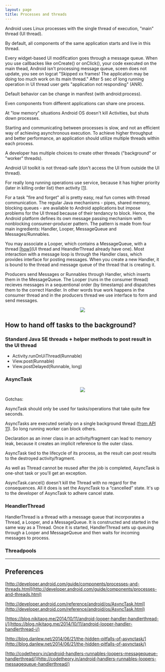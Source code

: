 ```yaml
---
layout: page
title: Processes and threads
---
```


Android uses Linux processes with the single thread of execution, "main" thread (UI thread).

By default, all components of the same application starts and live in this thread.

Every widget-based UI modification goes through a message queue. When you use callbackes like onCreate() or onClick(), your code executed on the main thead, Android isn't processing message queue, sceen does not update, you see on logcat "Skipped xx frames! The application may be doing too much work on its main thread." After 5 sec of long running operation in UI thread user gets  "application not responding" (ANR).

Default behavior can be change in manifest (with android:process).

Even components from different applications can share one process.

At "low memory" situations Android OS doesn't kill Activities, but shuts down processes.

Starting and communicating between processes is slow, and not an efficient way of achieving asynchronous execution. To achieve higher throughput and better performance, an application should utilize multiple threads within each process.

A developer has multiple choices to create other threads ("background" or "worker" threads).

Android UI toolkit is not thread-safe (don't access the UI from outside the UI thread).

For really long running operations use service, because it has higher priority (later in killing order list) then activity [[1]](http://developer.android.com/guide/components/processes-and-threads.html#Lifecycle).

For a task "fire and forget" all is pretty easy, real fun comes with thread communication. The regular Java mechanisms - pipes, shared memory, blocking queues - are available to Android applications but impose problems for the UI thread because of their tendancy to block. Hence, the Android platform defines its own message passing mechanism with nonblocking consumer-producer pattern.
The pattern is made from four main ingredients: Handler, Looper, MessageQueue and Messages/Runnables. 

You may associate a Looper, which contains a MessageQueue, with a thread [[how]](http://developer.android.com/reference/android/os/Looper.html)(UI thread and HeandlerThread already have one). Most interaction with a message loop is through the Handler class, which provides interface for posting messages. When you create a new Handler, it is bound to the thread and message queue of the thread that is creating it.

Producers send Messages or Runnables through Handler, which inserts them in the MessageQueue. The Looper (runs in the consumer thread) recieves messages in a sequentional order (by timestamp) and dispatches them to the correct Handler. In other words true work happens in the consumer thread and in the producers thread we use interface to form and send messages. 

<center><img src="{{ site.url }}/assets/handler.png"/></center>

## How to hand off tasks to the background?

### Standard Java SE threads + helper methods to post result in the UI thread

* Activity.runOnUiThread(Runnable)
* View.post(Runnable)
* View.postDelayed(Runnable, long)

### AsyncTask

<center><img src="{{ site.url }}/assets/async_task.png"/></center>

Gotchas:

AsyncTask should only be used for tasks/operations that take quite few seconds.

AsyncTasks are executed serially on a single background thread ([from API 11](http://developer.android.com/reference/android/os/AsyncTask.html#execute(Params...))). So long running worker can block others.

Declaration as an inner class in an activity/fragment can lead to memory leak, because it creates an implicit reference to the outer class.

AsyncTask tied to the lifecycle of its process, as the result can post results to the destroyed activity/fragment.

As well as Thread cannot be reused after the job is completed, AsyncTask is one-shot task or you'll get an exception.

AsyncTask.cancel() doesn't kill the Thread with no regard for the consequences. All it does is set the AsyncTask to a “cancelled” state.
It's up to the developer of AsyncTask to adhere cancel state.

### HeandlerThread

HandlerThread is a thread with a message queue that incorporates a Thread, a Looper, and a MessageQueue. It is constructed and started in the same way as a Thread. Once it is started, HandlerThread sets up queuing through a Looper and MessageQueue and then waits for incoming messages to process.



### Threadpools

-----------

## Preferences

[http://developer.android.com/guide/components/processes-and-threads.html](http://developer.android.com/guide/components/processes-and-threads.html)

[http://developer.android.com/reference/android/os/AsyncTask.html](http://developer.android.com/reference/android/os/AsyncTask.html)

[https://blog.nikitaog.me/2014/10/11/android-looper-handler-handlerthread-i/](https://blog.nikitaog.me/2014/10/11/android-looper-handler-handlerthread-i/)

[http://blog.danlew.net/2014/06/21/the-hidden-pitfalls-of-asynctask/](http://blog.danlew.net/2014/06/21/the-hidden-pitfalls-of-asynctask/)

[http://codetheory.in/android-handlers-runnables-loopers-messagequeue-handlerthread/](http://codetheory.in/android-handlers-runnables-loopers-messagequeue-handlerthread/)







